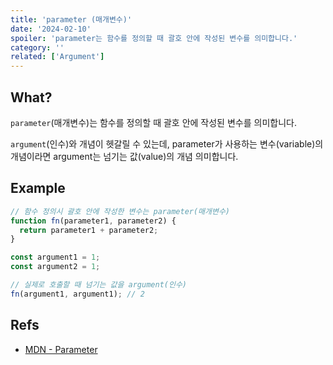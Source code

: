 ```yaml
---
title: 'parameter (매개변수)'
date: '2024-02-10'
spoiler: 'parameter는 함수를 정의할 때 괄호 안에 작성된 변수를 의미합니다.'
category: ''
related: ['Argument']
---
```


## What?

`parameter`(매개변수)는 함수를 정의할 때 괄호 안에 작성된 변수를 의미합니다.

`argument`(인수)와 개념이 헷갈릴 수 있는데, parameter가 사용하는 변수(variable)의 개념이라면 argument는 넘기는 값(value)의 개념 의미합니다.

## Example

```js
// 함수 정의시 괄호 안에 작성한 변수는 parameter(매개변수)
function fn(parameter1, parameter2) {
  return parameter1 + parameter2;
}

const argument1 = 1;
const argument2 = 1;

// 실제로 호출할 때 넘기는 값을 argument(인수)
fn(argument1, argument1); // 2
```

## Refs

- [MDN - Parameter](https://developer.mozilla.org/ko/docs/Glossary/Parameter)

